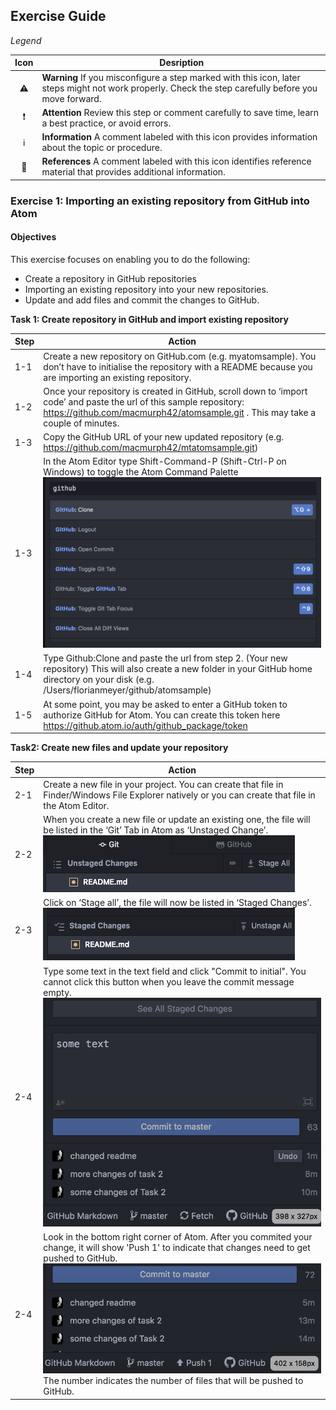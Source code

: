 ## Exercise Guide

_Legend_

Icon | Desription
 :---: | -------------
:warning:             | **Warning** If you misconfigure a step marked with this icon, later steps might not work properly. Check the step carefully before you move forward.
:exclamation:         | **Attention** Review this step or comment carefully to save time, learn a best practice, or avoid errors.
:information_source:  | **Information** A comment labeled with this icon provides information about the topic or procedure.
:book:                | **References** A comment labeled with this icon identifies reference material that provides additional information.


### Exercise 1: Importing an existing repository from GitHub into Atom

#### Objectives
This exercise focuses on enabling you to do the following:
- Create a repository in GitHub repositories
- Importing an existing repository into your new repositories.
- Update and add files and commit the changes to GitHub.

**Task 1: Create repository in GitHub and import existing repository**

Step | Action
---- | -------------
1-1  | Create a new repository on GitHub.com (e.g. myatomsample). You don’t have to initialise the repository with a README because you are importing an existing repository.
1-2  | Once your repository is created in GitHub, scroll down to ‘import code’ and paste the url of this sample repository: https://github.com/macmurph42/atomsample.git . This may take a couple of minutes.
1-3  | Copy the GitHub URL of your new updated repository (e.g. https://github.com/macmurph42/mtatomsample.git)
1-3  | In the Atom Editor type Shift-Command-P (Shift-Ctrl-P on Windows) to toggle the Atom Command Palette ![Image](gittoggle.png)  
1-4  | Type Github:Clone and paste the url from step 2.  (Your new repository) This will also create a new folder in your GitHub home directory on your disk (e.g. /Users/florianmeyer/github/atomsample)
1-5  | At some point, you may be asked to enter a GitHub token to authorize GitHub for Atom. You can create this token here https://github.atom.io/auth/github_package/token

**Task2: Create new files and update your repository**

Step | Action
---- | -------------
2-1  | Create a new file in your project. You can create that file in Finder/Windows File Explorer natively or you can create that file in the Atom Editor.
2-2  | When you create a new file or update an existing one, the file will be listed in the ‘Git’ Tab in Atom as ‘Unstaged Change’.![Image](unstaged.png)   
2-3 | Click on ‘Stage all’, the file will now be listed in ‘Staged Changes’. ![Image](staged.png)
2-4 | Type some text in the text field and click "Commit to initial". You cannot click this button when you leave the commit message empty. ![Image](commit.png)
2-4 | Look in the bottom right corner of Atom. After you commited your change, it will show 'Push 1' to indicate that changes need to get pushed to GitHub.  ![Image](push.png) The number indicates the number of files that will be pushed to GitHub.
